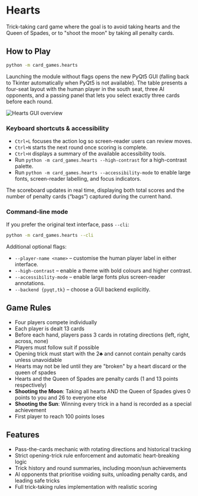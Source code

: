 # Hearts

Trick-taking card game where the goal is to avoid taking hearts and the Queen of Spades, or to "shoot the moon" by
taking all penalty cards.

## How to Play

```bash
python -m card_games.hearts
```

Launching the module without flags opens the new PyQt5 GUI (falling back to Tkinter automatically when PyQt5 is not
available). The table presents a four-seat layout with the human player in the south seat, three AI opponents, and a
passing panel that lets you select exactly three cards before each round.

![Hearts GUI overview](../../docs/images/hearts_gui_overview.svg)

### Keyboard shortcuts & accessibility

- `Ctrl+L` focuses the action log so screen-reader users can review moves.
- `Ctrl+N` starts the next round once scoring is complete.
- `Ctrl+H` displays a summary of the available accessibility tools.
- Run `python -m card_games.hearts --high-contrast` for a high-contrast palette.
- Run `python -m card_games.hearts --accessibility-mode` to enable large fonts, screen-reader labelling, and focus
  indicators.

The scoreboard updates in real time, displaying both total scores and the number of penalty cards (“bags”) captured
during the current hand.

### Command-line mode

If you prefer the original text interface, pass `--cli`:

```bash
python -m card_games.hearts --cli
```

Additional optional flags:

- `--player-name <name>` – customise the human player label in either interface.
- `--high-contrast` – enable a theme with bold colours and higher contrast.
- `--accessibility-mode` – enable large fonts plus screen-reader annotations.
- `--backend {pyqt,tk}` – choose a GUI backend explicitly.

## Game Rules

- Four players compete individually
- Each player is dealt 13 cards
- Before each hand, players pass 3 cards in rotating directions (left, right, across, none)
- Players must follow suit if possible
- Opening trick must start with the 2♣ and cannot contain penalty cards unless unavoidable
- Hearts may not be led until they are "broken" by a heart discard or the queen of spades
- Hearts and the Queen of Spades are penalty cards (1 and 13 points respectively)
- **Shooting the Moon**: Taking all hearts AND the Queen of Spades gives 0 points to you and 26 to everyone else
- **Shooting the Sun**: Winning every trick in a hand is recorded as a special achievement
- First player to reach 100 points loses

## Features

- Pass-the-cards mechanic with rotating directions and historical tracking
- Strict opening-trick rule enforcement and automatic heart-breaking logic
- Trick history and round summaries, including moon/sun achievements
- AI opponents that prioritise voiding suits, unloading penalty cards, and leading safe tricks
- Full trick-taking rules implementation with realistic scoring
